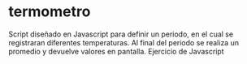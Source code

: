 # termometro
Script diseñado en Javascript para definir un periodo, en el cual se registraran diferentes temperaturas. Al final del periodo se realiza un promedio y devuelve valores en pantalla. Ejercicio de Javascript
